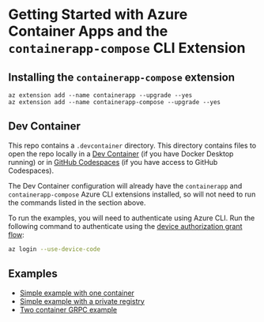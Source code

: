 # Getting Started with Azure Container Apps and the `containerapp-compose` CLI Extension

## Installing the `containerapp-compose` extension

```azurecli
az extension add --name containerapp --upgrade --yes
az extension add --name containerapp-compose --upgrade --yes
```

## Dev Container

This repo contains a `.devcontainer` directory. This directory contains files to open the repo locally in a [Dev Container](https://code.visualstudio.com/docs/remote/create-dev-container) (if you have Docker Desktop running) or in [GitHub Codespaces](https://github.com/features/codespaces) (if you have access to GitHub Codespaces).

The Dev Container configuration will already have the `containerapp` and `containerapp-compose` Azure CLI extensions installed, so will not need to run the commands listed in the section above.

To run the examples, you will need to authenticate using Azure CLI. Run the following command to authenticate using the [device authorization grant flow](https://docs.microsoft.com/en-us/azure/active-directory/develop/v2-oauth2-device-code):

```bash
az login --use-device-code
```

## Examples

* [Simple example with one container](./simple/README.md)
* [Simple example with a private registry](./simple_with_private_registry/README.md)
* [Two container GRPC example](./grpc/README.md)
